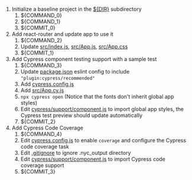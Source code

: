 1. Initialize a baseline project in the [${DIR}](.) subdirectory
   1. ${COMMAND_0}
   2. ${COMMAND_1}
   3. ${COMMIT_0}
2. Add react-router and update app to use it
   1. ${COMMAND_2}
   2. Update [src/index.js](src/index.js), [src/App.js](src/App.js), [src/App.css](src/App.css)
   3. ${COMMIT_1}
3. Add Cypress component testing support with a sample test
   1. ${COMMAND_3}
   2. Update [package.json](package.json) eslint config to include `"plugin:cypress/recommended"`
   3. Add [cypress.config.js](cypress.config.js)
   5. Add [src/App.cy.js](src/App.cy.js)
   6. `npx cypress open` (Notice that the fonts don't inherit global app styles)
   7. Edit [cypress/support/component.js](cypress/support/component.js) to import global app styles, the Cypress test preview should update automatically
   8. ${COMMIT_2}
4. Add Cypress Code Coverage
   1. ${COMMAND_4}
   2. Edit [cypress.config.js](cypress.config.js) to enable `coverage` and configure the Cypress code coverage task
   3. Edit [.gitignore](.gitignore) to ignore .nyc_output directory
   4. Edit [cypress/support/component.js](cypress/support/component.js) to import Cypress code coverage support
   5. ${COMMIT_3}